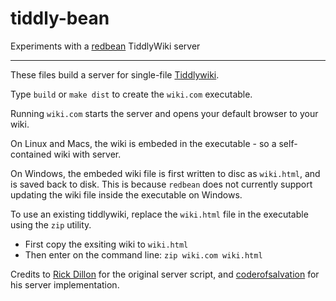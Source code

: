 # tiddly-bean

Experiments with a [redbean](https://redbean.dev) TiddlyWiki server

----

These files build a server for single-file
[Tiddlywiki](https://tiddlywiki.com).

Type `build` or `make dist` to create the `wiki.com` executable.


Running `wiki.com` starts the server and opens your default browser to your
wiki. 

On Linux and Macs, the wiki is embeded in the executable - so a self-contained
wiki with server.

On Windows, the embeded wiki file is first written to disc as `wiki.html`, and
is saved back to disk. This is because `redbean` does not currently support
updating the wiki file inside the executable on Windows.

To use an existing tiddlywiki, replace the `wiki.html` file in the executable using the `zip` utility.

* First copy the exsiting wiki to `wiki.html`
* Then enter on the command line: `zip wiki.com wiki.html`


Credits to [Rick Dillon](https://rpdillon.net/redbean-tiddlywiki-saver.html)
for the original server script, and
[coderofsalvation](https://talk.tiddlywiki.org/t/hi-thanks-for-tiddlywiki-redbean-server-implementation/4110)
for his server implementation.

